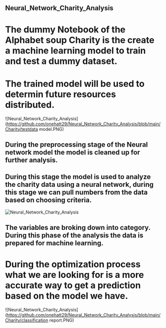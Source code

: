 ## Neural_Network_Charity_Analysis

#  The dummy Notebook of the Alphabet soup Charity is the create a machine learning model to train and test a dummy dataset.
#   The trained model will be used to determin future resources distributed. 




![Neural_Network_Charity_Analysis](https://github.com/onehatt29/Neural_Network_Charity_Analysis/blob/main/Charity/testdata model.PNG)
   






##  During the preprocessing stage of the Neural network model the model is cleaned up for further analysis. 
##  During this stage the model is used to analyze the charity data using a neural network, during this stage we can pull numbers from the data based on choosing criteria.

 ![Neural_Network_Charity_Analysis](https://github.com/onehatt29/Neural_Network_Charity_Analysis/blob/main/Charity/accueacyplot1.PNG)




##  The variables are broking down into category. During this phase of the analysis the data is prepared for machine learning.

#  During the optimization process what we are looking for is a more accurate way to get a prediction based on the model we have.




![Neural_Network_Charity_Analysis](https://github.com/onehatt29/Neural_Network_Charity_Analysis/blob/main/Charity/classification report.PNG)
   
